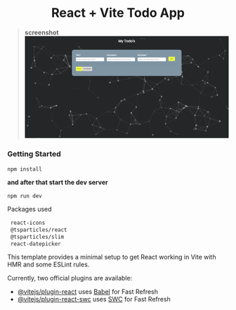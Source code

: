 <div align="center">
<h1> React + Vite  Todo App
</div>

>**screenshot**
><img src="./public/screenshot.png">

<h3>Getting Started</h3>

```shell
npm install
```
**and after that start the dev server**
```shell
npm run dev
```


Packages used
```
 react-icons
 @tsparticles/react  
 @tsparticles/slim
 react-datepicker
```

This template provides a minimal setup to get React working in Vite with HMR and some ESLint rules.

Currently, two official plugins are available:

- [@vitejs/plugin-react](https://github.com/vitejs/vite-plugin-react/blob/main/packages/plugin-react/README.md) uses [Babel](https://babeljs.io/) for Fast Refresh
- [@vitejs/plugin-react-swc](https://github.com/vitejs/vite-plugin-react-swc) uses [SWC](https://swc.rs/) for Fast Refresh
